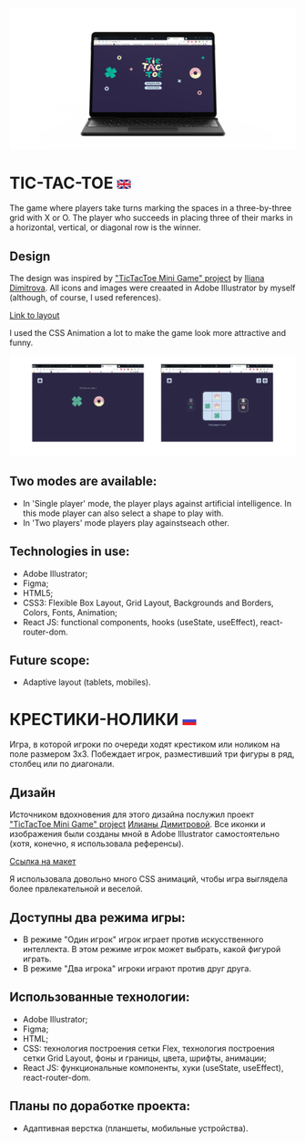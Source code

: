 ![Game screen](./src/images/game-screen.jpg)
# TIC-TAC-TOE ![english](./src/images/english.png)
The game where players take turns marking the spaces in a three-by-three grid with X or O. The player who succeeds in placing three of their marks in a horizontal, vertical, or diagonal row is the winner.

## Design
The design was inspired by ["TicTacToe Mini Game" project](https://www.behance.net/gallery/85650953/TicTacToe-Mini-Game) by [Iliana Dimitrova](https://www.behance.net/ilianastavreva). All icons and images were creaated in Adobe Illustrator by myself (although, of course, I used references). 

[Link to layout](https://drive.google.com/file/d/1-A9-nt28XR0tXuNEXV11JKzE95CE09Uk/view?usp=sharing)

I used the CSS Animation a lot to make the game look more attractive and funny. 

![game](./src/images/game-screen-2.jpg)

## Two modes are available:
- In 'Single player' mode, the player plays against artificial intelligence. In this mode player can also select a shape to play with.
- In 'Two players' mode players play againstseach other.

## Technologies in use:
- Adobe Illustrator;
- Figma;
- HTML5;
- CSS3: Flexible Box Layout, Grid Layout, Backgrounds and Borders,  Colors, Fonts, Animation;
- React JS: functional components, hooks (useState, useEffect), react-router-dom.

## Future scope:
- Adaptive layout (tablets, mobiles).

# КРЕСТИКИ-НОЛИКИ ![russian](./src/images/russian.png)
Игра, в которой игроки по очереди ходят крестиком или ноликом на поле размером 3х3. Побеждает игрок, разместивший три фигуры в ряд, столбец или по диагонали.

## Дизайн
Источником вдохновения для этого дизайна послужил проект ["TicTacToe Mini Game" project](https://www.behance.net/gallery/85650953/TicTacToe-Mini-Game) [Илианы Димитровой](https://www.behance.net/ilianastavreva). Все иконки и изображения были созданы мной в Adobe Illustrator самостоятельно (хотя, конечно, я использовала референсы).

[Ссылка на макет](https://drive.google.com/file/d/1-A9-nt28XR0tXuNEXV11JKzE95CE09Uk/view?usp=sharing)

Я использовала довольно много CSS анимаций, чтобы игра выглядела более првлекательной и веселой.

## Доступны два режима игры:
- В режиме "Один игрок" игрок играет против искусственного интеллекта. В этом режиме игрок может выбрать, какой фигурой играть.
- В режиме "Два игрока" игроки играют против друг друга.

## Использованные технологии:
- Adobe Illustrator;
- Figma;
- HTML;
- CSS: технология построения сетки Flex, технология построения сетки Grid Layout, фоны и границы, цвета, шрифты, анимации;
- React JS: функциональные компоненты, хуки (useState, useEffect), react-router-dom.

## Планы по доработке проекта:
- Адаптивная верстка (планшеты, мобильные устройства).

